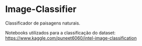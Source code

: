 # Image-Classifier

Classificador de paisagens naturais.

Notebooks utilizados para a classificação do dataset: https://www.kaggle.com/puneet6060/intel-image-classification
